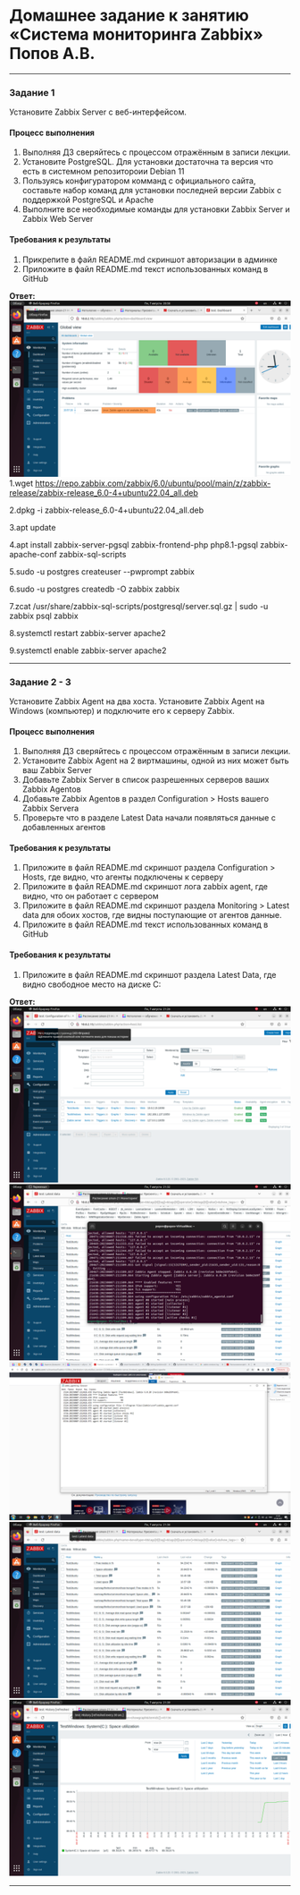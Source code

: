 # Домашнее задание к занятию «Система мониторинга Zabbix» Попов А.В.
---

### Задание 1 

Установите Zabbix Server с веб-интерфейсом.

#### Процесс выполнения
1. Выполняя ДЗ сверяйтесь с процессом отражённым в записи лекции.
2. Установите PostgreSQL. Для установки достаточна та версия что есть в системном репозитороии Debian 11
3. Пользуясь конфигуратором комманд с официального сайта, составьте набор команд для установки последней версии Zabbix с поддержкой PostgreSQL и Apache
4. Выполните все необходимые команды для установки Zabbix Server и Zabbix Web Server

#### Требования к результаты 
1. Прикрепите в файл README.md скриншот авторизации в админке
2. Приложите в файл README.md текст использованных команд в GitHub

**Ответ:**
![Image alt](https://github.com/goldcomru/SysAdmin/blob/main/zabbix1.png)
1.wget https://repo.zabbix.com/zabbix/6.0/ubuntu/pool/main/z/zabbix-release/zabbix-release_6.0-4+ubuntu22.04_all.deb

2.dpkg -i zabbix-release_6.0-4+ubuntu22.04_all.deb

3.apt update

4.apt install zabbix-server-pgsql zabbix-frontend-php php8.1-pgsql zabbix-apache-conf zabbix-sql-scripts

5.sudo -u postgres createuser --pwprompt zabbix

6.sudo -u postgres createdb -O zabbix zabbix

7.zcat /usr/share/zabbix-sql-scripts/postgresql/server.sql.gz | sudo -u zabbix psql zabbix

8.systemctl restart zabbix-server apache2

9.systemctl enable zabbix-server apache2

---

### Задание 2 - 3

Установите Zabbix Agent на два хоста.
Установите Zabbix Agent на Windows (компьютер) и подключите его к серверу Zabbix.


#### Процесс выполнения
1. Выполняя ДЗ сверяйтесь с процессом отражённым в записи лекции.
2. Установите Zabbix Agent на 2 виртмашины, одной из них может быть ваш Zabbix Server
3. Добавьте Zabbix Server в список разрешенных серверов ваших Zabbix Agentов
4. Добавьте Zabbix Agentов в раздел Configuration > Hosts вашего Zabbix Servera
5. Проверьте что в разделе Latest Data начали появляться данные с добавленных агентов

#### Требования к результаты 
1. Приложите в файл README.md скриншот раздела Configuration > Hosts, где видно, что агенты подключены к серверу
2. Приложите в файл README.md скриншот лога zabbix agent, где видно, что он работает с сервером
3. Приложите в файл README.md скриншот раздела Monitoring > Latest data для обоих хостов, где видны поступающие от агентов данные.
4. Приложите в файл README.md текст использованных команд в GitHub

#### Требования к результаты 
1. Приложите в файл README.md скриншот раздела Latest Data, где видно свободное место на диске C:

**Ответ:**
![Image alt](https://github.com/goldcomru/SysAdmin/blob/main/zabbix2.png)
![Image alt](https://github.com/goldcomru/SysAdmin/blob/main/zabbix3.png)
![Image alt](https://github.com/goldcomru/SysAdmin/blob/main/zabbix4.png)
![Image alt](https://github.com/goldcomru/SysAdmin/blob/main/zabbix5.png)
![Image alt](https://github.com/goldcomru/SysAdmin/blob/main/zabbix6.png)


---

